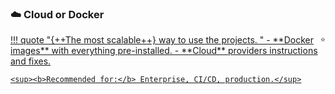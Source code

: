 ### ☁️ Cloud or Docker

<div class="hover-pop" markdown>
<a href="site:/get/docker">
!!! quote "{++The most scalable++} way to use the projects. <span style="float: right;"><small>⭐️</small></span>"
    - **Docker images** with everything pre-installed.
    - **Cloud** providers instructions and fixes.

    <sup><b>Recommended for:</b> Enterprise, CI/CD, production.</sup>
</a></div>